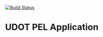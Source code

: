 [![Build Status](https://travis-ci.org/agrc/PEL.svg)](https://travis-ci.org/agrc/PEL)

# UDOT PEL Application
